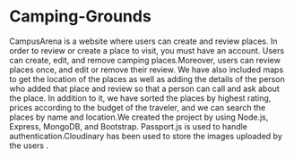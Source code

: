 # Camping-Grounds
CampusArena is a website where users can create and review places. In order to review or create a place to visit, you must have an account.
Users can create, edit, and remove camping places.Moreover, users can review places once, and edit or remove their review.
We have also included maps to get the location of the places as well as adding the details of the person who added that place and review so that a person can call and  ask about the place. In addition to it, we have sorted the places by highest rating, prices according to the budget of the traveler, and we can search the places by name and location.We created the project by using Node.js, Express, MongoDB, and Bootstrap. Passport.js is used to handle authentication.Cloudinary has been used to store the images uploaded by the users  .
